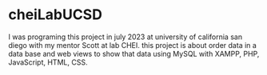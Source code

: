 # cheiLabUCSD
I was programing this project in july 2023 at university of california san diego with my mentor Scott at lab CHEI.
this project is about order data in a data base and web views to show that data using MySQL with XAMPP, PHP, JavaScript, HTML, CSS.

